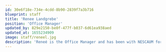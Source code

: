 ```yaml
---
id: 30e6f18e-734e-4cdd-8b90-2839f7a3b716
blueprint: staff
title: 'Renee Landgrebe'
position: 'Office Manager'
updated_by: 829e2150-be0f-477f-b037-6d61ea938aed
updated_at: 1655234909
image: staff/reneel.jpg
description: 'Reneé is the Office Manager and has been with NESCAUM for over 25 years. She oversees the administrative staff and assists the financial team as needed.'
---
```

